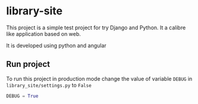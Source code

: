 # library-site

This project is a simple test project for try Django and Python.
It a calibre like application based on web. 

It is developed using python and angular

## Run project

To run this project in production mode change the value of variable ```DEBUG``` in ```library_site/settings.py``` to ```False```

```python
DEBUG = True
```
